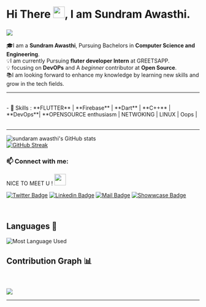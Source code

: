 # Hi There <img src="https://raw.githubusercontent.com/MartinHeinz/MartinHeinz/master/wave.gif" width="30px">, I am Sundram Awasthi.

<h3 align="left"><img src ="https://camo.githubusercontent.com/992babdffd8c74a1502de375fbdf7e4d54773242/68747470733a2f2f6d656469612e67697068792e636f6d2f6d656469612f53576f536b4e36447854737a71494b4571762f67697068792e676966" /></h3>


🎓I am a **Sundram Awasthi**, Pursuing Bachelors in **Computer Science and Engineering**. <br>
💡I am currently Pursuing  **fluter developer Intern** at GREETSAPP. <br>
💡 focusing on **DevOPs** and  A *beginner* contributor at **Open Source**. <br>
📚I am looking forward to enhance my knowledge by learning new skills and grow in the tech fields.<br>
<hr>
<br>
- 🚀 Skills : **FLUTTER** | **Firebase** | **Dart** | **C++** | **DevOps**| **OPENSOURCE enthusiasm | NETWOKING | LINUX | Oops |
<br/> <br/><hr>


![sundaram awasthi's GitHub stats](https://github-readme-stats.vercel.app/api?username=sundaramawasthi&show_icons=true&theme=radical)
<br/>
[![GitHub Streak](https://github-readme-streak-stats.herokuapp.com/?user=sundaramawasthi&theme=radical)](https://git.io/streak-stats)




 <h3 align="left"> 📫 Connect with me:</h3>
 <p align="centre">
<p> NICE TO MEET U !
 <img src="https://raw.githubusercontent.com/MartinHeinz/MartinHeinz/master/wave.gif" width="30px">

[![Twitter Badge](https://img.shields.io/badge/Twitter-blue?style=flat&labelColor=1ca0f1&logo=twitter&logoColor=white&link=https://twitter.com/SundaramThe)](https://twitter.com/SundaramThe)
[![Linkedin Badge](https://img.shields.io/badge/LinkedIn-darkblue?style=flat&labelColor=0e76a8&logo=linkedin&logoColor=white&link=https://www.linkedin.com/in/sundram-awasthi-97603b20b/)](https://www.linkedin.com/in/sundram-awasthi-97603b20b/)
[![Mail Badge](https://img.shields.io/badge/Gmail-orange?style=flat&labelColor=c0392b&logo=gmail&logoColor=white&mailto=mailtosundram@gmail.com)](mailto:mailtosundram@gmail.com)
[![Showwcase Badge](https://img.shields.io/badge/Showwcase-black?style=flat&labelColor=000000&logo=showwcase&logoColor=white&link=https://www.showwcase.com/sundramawasthi)](https://www.showwcase.com/sundramawasthi)

<br/>

## Languages 📝
![Most Language Used](https://github-readme-stats.vercel.app/api/top-langs?username=sundaramawasthi&show_icons=true&locale=en&layout=compact)

## Contribution Graph 📊
 <br>
 <br>
<img
     src="https://activity-graph.herokuapp.com/graph?username=sundaramawasthi&theme=chartreuse-dark"
     />

<hr>





